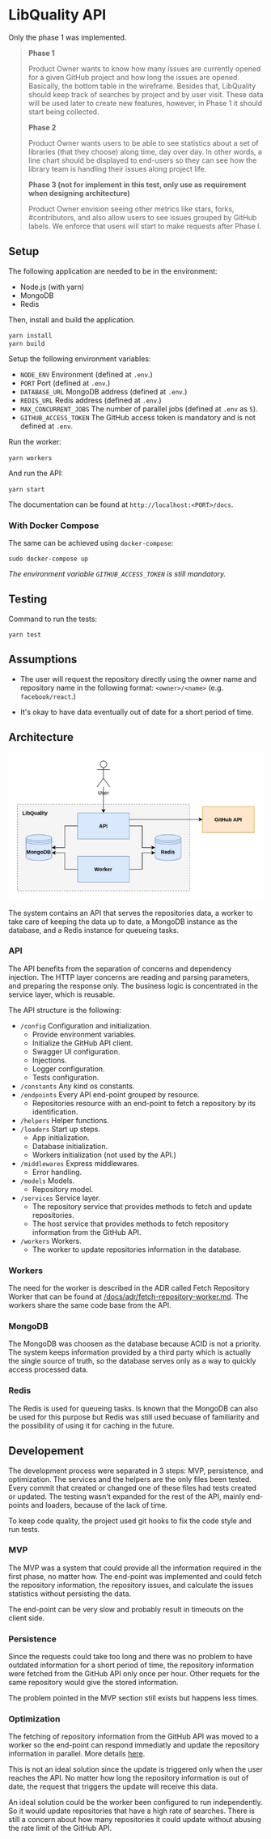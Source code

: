# LibQuality API

Only the phase 1 was implemented.

> **Phase 1**
>
> Product Owner wants to know how many issues are currently opened for a given GitHub project and how long the issues are opened. Basically, the bottom table in the wireframe. Besides that, LibQuality should keep track of searches by project and by user visit. These data will be used later to create new features, however, in Phase 1 it should start being collected.
>
> **Phase 2**
>
> Product Owner wants users to be able to see statistics about a set of libraries (that they choose) along time, day over day. In other words, a line chart should be displayed to end-users so they can see how the library team is handling their issues along project life.
>
> **Phase 3 (not for implement in this test, only use as requirement when designing architecture)**
>
> Product Owner envision seeing other metrics like stars, forks, #contributors, and also allow users to see issues grouped by GitHub labels. We enforce that users will start to make requests after Phase I.


## Setup

The following application are needed to be in the environment:

* Node.js (with yarn)
* MongoDB
* Redis

Then, install and build the application.

```
yarn install
yarn build
```

Setup the following environment variables:

* `NODE_ENV` Environment (defined at `.env`.)
* `PORT` Port (defined at `.env`.)
* `DATABASE_URL` MongoDB address (defined at `.env`.)
* `REDIS_URL` Redis address (defined at `.env`.)
* `MAX_CONCURRENT_JOBS` The number of parallel jobs (defined at `.env` as `5`).
* `GITHUB_ACCESS_TOKEN` The GitHub access token is mandatory and is not defined at `.env`.

Run the worker:

`yarn workers`

And run the API:

`yarn start`

The documentation can be found at `http://localhost:<PORT>/docs`.

### With Docker Compose

The same can be achieved using `docker-compose`:

```
sudo docker-compose up
```

_The environment variable `GITHUB_ACCESS_TOKEN` is still mandatory._


## Testing

Command to run the tests:

```
yarn test
```


## Assumptions

* The user will request the repository directly using the owner name and repository name in the following format: `<owner>/<name>` (e.g. `facebook/react`.)

* It's okay to have data eventually out of date for a short period of time.


## Architecture

![Architecture](./architecture.jpg)

The system contains an API that serves the repositories data, a worker to take care of keeping the data up to date, a MongoDB instance as the database, and a Redis instance for queueing tasks.


### API

The API benefits from the separation of concerns and dependency injection. The HTTP layer concerns are reading and parsing parameters, and preparing the response only. The business logic is concentrated in the service layer, which is reusable.

The API structure is the following:

* `/config` Configuration and initialization.
  * Provide environment variables.
  * Initialize the GitHub API client.
  * Swagger UI configuration.
  * Injections.
  * Logger configuration.
  * Tests configuration.
* `/constants` Any kind os constants.
* `/endpoints` Every API end-point grouped by resource.
  * Repositories resource with an end-point to fetch a repository by its identification.
* `/helpers` Helper functions.
* `/loaders` Start up steps.
  * App initialization.
  * Database initialization.
  * Workers initialization (not used by the API.)
* `/middlewares` Express middlewares.
  * Error handling.
* `/models` Models.
  * Repository model.
* `/services` Service layer.
  * The repository service that provides methods to fetch and update repositories.
  * The host service that provides methods to fetch repository information from the GitHub API.
* `/workers` Workers.
  * The worker to update repositories information in the database.


### Workers

The need for the worker is described in the ADR called Fetch Repository Worker that can be found at [/docs/adr/fetch-repository-worker.md](./docs/adr/fetch-repository-worker.md). The workers share the same code base from the API.


### MongoDB

The MongoDB was choosen as the database because ACID is not a priority. The system keeps information provided by a third party which is actually the single source of truth, so the database serves only as a way to quickly access processed data.


### Redis

The Redis is used for queueing tasks. Is known that the MongoDB can also be used for this purpose but Redis was still used becuase of familiarity and the possibility of using it for caching in the future.


## Developement

The development process were separated in 3 steps: MVP, persistence, and optimization. The services and the helpers are the only files been tested. Every commit that created or changed one of these files had tests created or updated. The testing wasn't expanded for the rest of the API, mainly end-points and loaders, because of the lack of time.

To keep code quality, the project used git hooks to fix the code style and run tests.


### MVP

The MVP was a system that could provide all the information required in the first phase, no matter how. The end-point was implemented and could fetch the repository information, the repository issues, and calculate the issues statistics without persisting the data.

The end-point can be very slow and probably result in timeouts on the client side.


### Persistence

Since the requests could take too long and there was no problem to have outdated information for a short period of time, the repository information were fetched from the GitHub API only once per hour. Other requets for the same repository would give the stored information.

The problem pointed in the MVP section still exists but happens less times.


### Optimization

The fetching of repository information from the GitHub API was moved to a worker so the end-point can respond immediatly and update the repository information in parallel. More details [here](./docs/adr/fetch-repository-worker.md).

This is not an ideal solution since the update is triggered only when the user reaches the API. No matter how long the repository information is out of date, the request that triggers the update will receive this data.

An ideal solution could be the worker been configured to run independently. So it would update repositories that have a high rate of searches. There is still a concern about how many repositories it could update without abusing the rate limit of the GitHub API.
